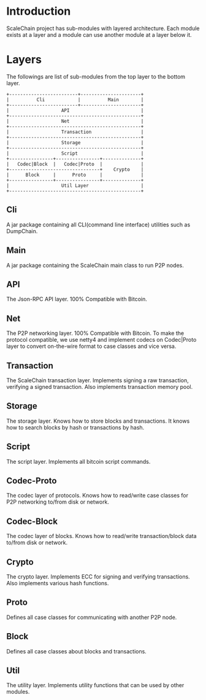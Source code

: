 # Introduction
ScaleChain project has sub-modules with layered architecture. 
Each module exists at a layer and a module can use another module at a layer below it.

# Layers
The followings are list of sub-modules from the top layer to the bottom layer.
```
+-------------------------+----------------------+
|          Cli            |          Main        |
+-------------------------+----------------------+
|                   API                          |
+------------------------------------------------+
|                   Net                          |
+------------------------------------------------+
|                   Transaction                  |
+------------------------------------------------+
|                   Storage                      |
+------------------------------------------------+
|                   Script                       |
+----------------+----------------+--------------+
|   Codec|Block  |   Codec|Proto  |              |
+---------------------------------+    Crypto    |
|      Block     |      Proto     |              |
+----------------+----------------+--------------+
|                   Util Layer                   |
+------------------------------------------------+
```
## Cli
A jar package containing all CLI(command line interface) utilities such as DumpChain.

## Main
A jar package containing the ScaleChain main class to run P2P nodes.

## API
The Json-RPC API layer. 100% Compatible with Bitcoin.

## Net
The P2P networking layer. 100% Compatible with Bitcoin. 
To make the protocol compatible, we use netty4 and implement codecs on Codec|Proto layer to convert on-the-wire format to case classes and vice versa.

## Transaction
The ScaleChain transaction layer. Implements signing a raw transaction, verifying a signed transaction.
Also implements transaction memory pool.

## Storage
The storage layer. Knows how to store blocks and transactions. It knows how to search blocks by hash or transactions by hash.
## Script
The script layer. Implements all bitcoin script commands.

## Codec-Proto
The codec layer of protocols. Knows how to read/write case classes for P2P networking to/from disk or network.

## Codec-Block
The codec layer of blocks. Knows how to read/write transaction/block data to/from disk or network.

## Crypto 
The crypto layer. Implements ECC for signing and verifying transactions.
Also implements various hash functions.

## Proto
Defines all case classes for communicating with another P2P node.

## Block
Defines all case classes about blocks and transactions.

## Util
The utility layer. Implements utility functions that can be used by other modules.
